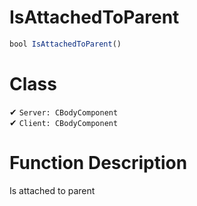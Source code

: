# IsAttachedToParent
```js	
bool IsAttachedToParent()
```
# Class
✔ `Server: CBodyComponent`  
✔ `Client: CBodyComponent`  

# Function Description
Is attached to parent
